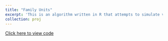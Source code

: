 ```yaml
---
title: "Family Units"
excerpt: 'This is an algorithm written in R that attempts to simulate virus progression and system states among a "family unit" of students that stick together in University. Similar to Testing Pods but this is simpler in that here I construct a vector of individuals and vector of time indexes, rather than a matrix of individuals and states in continuous time. The algorithm iterates through the family unit with key parameters to determine things like the fraction of the people in the family who are ever exposed to the virus and how the total amount of time that people are infectious varies with the size of the group and the testing interval delta, among other things. <br/><img src="/images/Infection Time (n~(2,20), del=2-1.png" width="900" height="220'>'
collection: proj
---
```


[Click here to view code](https://github.com/bryansashakim/Family-Unit)

